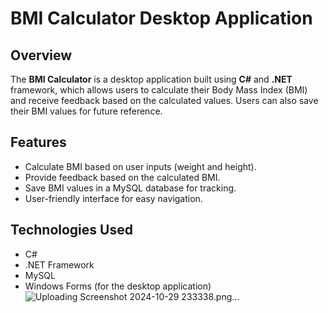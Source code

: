 # BMI Calculator Desktop Application

## Overview
The **BMI Calculator** is a desktop application built using **C#** and **.NET** framework, which allows users to calculate their Body Mass Index (BMI) and receive feedback based on the calculated values. Users can also save their BMI values for future reference.

## Features
- Calculate BMI based on user inputs (weight and height).
- Provide feedback based on the calculated BMI.
- Save BMI values in a MySQL database for tracking.
- User-friendly interface for easy navigation.

## Technologies Used
- C#
- .NET Framework
- MySQL
- Windows Forms (for the desktop application)![Uploading Screenshot 2024-10-29 233338.png…]()
